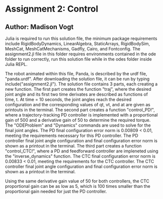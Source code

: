 # Assignment 2: Control
## Author: Madison Vogt

Julia is required to run this solution file, the minimum package requirements include RigidBodyDynamics, LinearAlgebra, StaticArrays, RigidBodySim, MeshCat, MeshCatMechanisms, Gadfly, Cairo, and Fontconfig. The assignment2.jl file in this folder requires environments contained in the ode folder to run correctly, run this solution file while in the odes folder inside Julia REPL.

The robot animated within this file, Panda, is described by the urdf file, "panda.urdf". After downloading the solution file, it can be run by typing include("assignment2.jl"). The solution file contains 3 parts, each creating a new function. The first part creates the function "traj", where the desired joint angle and its first two time derivates are described as functions of time, t. At time = 10 seconds, the joint angles reach the desired configuration and the corresponding values of qt, vt, and at are given as printouts in the terminal. The second part creates a function "control_PD!", where a trajectory-tracking PD controller is implemented with a proportional gain of 500 and a derivative gain of 50 to determine the required torque. The "ODEProblem" and "Dynamics" commands are used to solve for the final joint angles. The PD final configuration error norm is 0.00809 < 0.01, meeting the requirements necessary for this PD controller. The PD controller final joint angle configuration and final configuration error norm is shown as a printout in the terminal. The third part creates a function "control_CTC!", where a PD and feedforward controller are impleneted using the "inverse_dynamics" function. The CTC final configuration error norm is 0.00833 < 0.01, meeting the requirements for the CTC controller. The CTC controller final joint angle configuration and final configuration error norm is shown as a printout in the terminal.

Using the same derivative gain value of 50 for both controllers, the CTC proportional gain can be as low as 5, which is 100 times smaller than the proportional gain needed for just the PD controller. 
